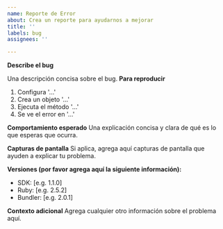 ```yaml
---
name: Reporte de Error
about: Crea un reporte para ayudarnos a mejorar
title: ''
labels: bug
assignees: ''

---
```


**Describe el bug**

Una descripción concisa sobre el bug.
**Para reproducir**
1. Configura '...'
2. Crea un objeto '...'
3. Ejecuta el método '...'
4. Se ve el error en '...'

**Comportamiento esperado**
Una explicación concisa y clara de qué es lo que esperas que ocurra.

**Capturas de pantalla**
Si aplica, agrega aquí capturas de pantalla que ayuden a explicar tu problema.

**Versiones (por favor agrega aquí la siguiente información):**
 - SDK: [e.g. 1.1.0]
 - Ruby: [e.g. 2.5.2]
 - Bundler: [e.g. 2.0.1]

**Contexto adicional**
Agrega cualquier otro información sobre el problema aquí.
